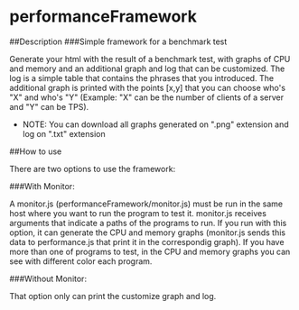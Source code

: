 performanceFramework
====================

##Description
###Simple framework for a benchmark test

Generate your html with the result of a benchmark test, with graphs of CPU and memory and an additional graph 
and log that can be customized.
The log is a simple table that contains the phrases that you introduced.
The additional graph is printed with the  points [x,y] that you can choose who's "X" and who's "Y" 
(Example: "X" can be the number of clients of a server and "Y" can be TPS).
* NOTE: You can download all graphs generated on ".png" extension and log on ".txt" extension

##How to use

There are two options to use the framework:


###With Monitor:

A monitor.js (performanceFramework/monitor.js) must be run in the same host where you want to run the program to test it.
monitor.js receives arguments that indicate a paths of the programs to run.
If you run with this option, it can generate the CPU and memory graphs (monitor.js sends this data to performance.js that
print it in the correspondig graph).
If you have more than one of programs to test, in the CPU and memory graphs you can see with different color each program.


###Without Monitor:

That option only can print the customize graph and log.